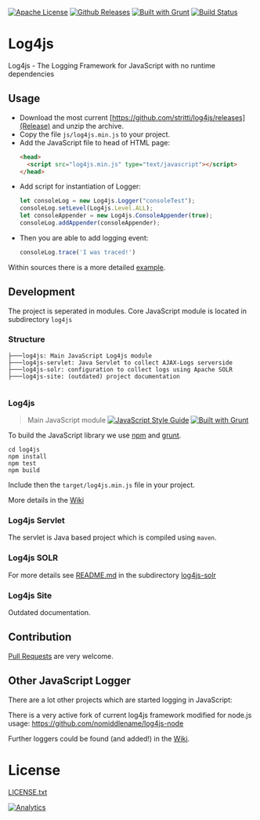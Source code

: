 [![Apache License](http://img.shields.io/badge/license-Apache%202.0-blue.svg?style=flat)](LICENSE.txt)
[![Github Releases](https://img.shields.io/github/downloads/atom/atom/latest/total.svg)](https://github.com/stritti/log4js/releases)
[![Built with Grunt](https://cdn.gruntjs.com/builtwith.png)](http://gruntjs.com/)
[![Build Status](https://secure.travis-ci.org/stritti/log4js.png?branch=master)](http://travis-ci.org/stritti/log4js)

Log4js
======

Log4js - The Logging Framework for JavaScript with no runtime dependencies 

## Usage

* Download the most current [https://github.com/stritti/log4js/releases](Release) and unzip the archive.
* Copy the file `js/log4js.min.js` to your project.
* Add the JavaScript file to head of HTML page:
  ````html
  <head>
    <script src="log4js.min.js" type="text/javascript"></script>
  </head>

  ````
* Add script for instantiation of Logger:
  ````javascript
  let consoleLog = new Log4js.Logger("consoleTest");
  consoleLog.setLevel(Log4js.Level.ALL);
  let consoleAppender = new Log4js.ConsoleAppender(true);
  consoleLog.addAppender(consoleAppender);
  
  ````
* Then you are able to add logging event:
  ````javascript
  consoleLog.trace('I was traced!')
  ````

Within sources there is a more detailed [example](log4js/src/main/example/index.html).

## Development

The project is seperated in modules. Core JavaScript module is located in subdirectory `log4js` 

### Structure
````
├───log4js: Main JavaScript Log4js module 
├───log4js-servlet: Java Servlet to collect AJAX-Logs serverside
├───log4js-solr: configuration to collect logs using Apache SOLR
├───log4js-site: (outdated) project documentation
 
````

### Log4js
> Main JavaScript module
[![JavaScript Style Guide](https://img.shields.io/badge/code_style-standard-brightgreen.svg)](https://standardjs.com)
[![Built with Grunt](https://cdn.gruntjs.com/builtwith.png)](http://gruntjs.com/)

To build the JavaScript library we use [npm](https://www.npmjs.com/) and [grunt](https://gruntjs.com/). 

````
cd log4js
npm install
npm test
npm build
````

Include then the `target/log4js.min.js` file in your project.

More details in the [Wiki](https://github.com/stritti/log4js/wiki/Development)

### Log4js Servlet

The servlet is Java based project which is compiled using `maven`.

### Log4js SOLR

For more details see [README.md](log4js-solr/README.md) in the subdirectory [log4js-solr](log4js-solr)

### Log4js Site

Outdated documentation.

## Contribution

[Pull Requests](https://github.com/stritti/log4js/pulls) are very welcome.

## Other JavaScript Logger
There are a lot other projects which are started logging in JavaScript:

There is a very active fork of current log4js framework modified for node.js usage: https://github.com/nomiddlename/log4js-node

Further loggers could be found (and added!) in the [Wiki](https://github.com/stritti/log4js/wiki/JavaScript-Logger).

# License
[LICENSE.txt](LICENSE.txt)

[![Analytics](https://ga-beacon.appspot.com/UA-327996-12/stritti/log4js)](https://github.com/igrigorik/ga-beacon) 
